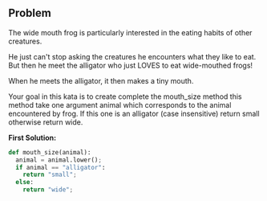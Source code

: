 ## Problem

The wide mouth frog is particularly interested in the eating habits of other creatures.

He just can't stop asking the creatures he encounters what they like to eat. But then he meet the alligator who just LOVES to eat wide-mouthed frogs!

When he meets the alligator, it then makes a tiny mouth.

Your goal in this kata is to create complete the mouth_size method this method take one argument animal which corresponds to the animal encountered by frog. If this one is an alligator (case insensitive) return small otherwise return wide.


**First Solution:**
```python
def mouth_size(animal):
  animal = animal.lower();
  if animal == "alligator":
    return "small";
  else:
    return "wide";
```    
